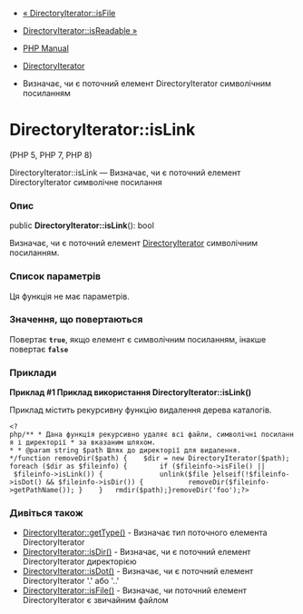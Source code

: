 - [« DirectoryIterator::isFile](directoryiterator.isfile.md)
- [DirectoryIterator::isReadable »](directoryiterator.isreadable.md)

- [PHP Manual](index.md)
- [DirectoryIterator](class.directoryiterator.md)
- Визначає, чи є поточний елемент DirectoryIterator
символічним посиланням

# DirectoryIterator::isLink

(PHP 5, PHP 7, PHP 8)

DirectoryIterator::isLink — Визначає, чи є поточний елемент
DirectoryIterator символічне посилання

### Опис

public **DirectoryIterator::isLink**(): bool

Визначає, чи є поточний елемент
[DirectoryIterator](class.directoryiterator.md) символічним посиланням.

### Список параметрів

Ця функція не має параметрів.

### Значення, що повертаються

Повертає **`true`**, якщо елемент є символічним посиланням,
інакше повертає **`false`**

### Приклади

**Приклад #1 Приклад використання **DirectoryIterator::isLink()****

Приклад містить рекурсивну функцію видалення дерева каталогів.

`<?php/** * Дана функція рекурсивно удаляє всі файли, символічні посилання і директорії * за вказаним шляхом. * * @param string $path Шлях до директорії для видалення. */function removeDir($path) {    $dir = new DirectoryIterator($path); foreach ($dir as $fileinfo) {        if ($fileinfo->isFile() || $fileinfo->isLink()) {              unlink($file }elseif(!$fileinfo->isDot() && $fileinfo->isDir()) {           removeDir($fileinfo->getPathName()); }    }   rmdir($path);}removeDir('foo');?> `

### Дивіться також

- [DirectoryIterator::getType()](directoryiterator.gettype.md) -
Визначає тип поточного елемента DirectoryIterator
- [DirectoryIterator::isDir()](directoryiterator.isdir.md) -
Визначає, чи є поточний елемент DirectoryIterator
директорією
- [DirectoryIterator::isDot()](directoryiterator.isdot.md) -
Визначає, чи є поточний елемент DirectoryIterator '.' або
'..'
- [DirectoryIterator::isFile()](directoryiterator.isfile.md) -
Визначає, чи поточний елемент DirectoryIterator є звичайним
файлом
